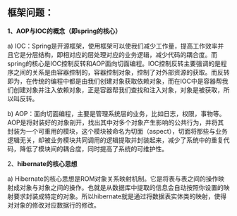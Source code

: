 ## 框架问题：

**1、AOP与IOC的概念（即spring的核心）**

a) IOC：Spring是开源框架，使用框架可以使我们减少工作量，提高工作效率并且它是分层结构，即相对应的层处理对应的业务逻辑，减少代码的耦合度。而spring的核心是IOC控制反转和AOP面向切面编程。IOC控制反转主要强调的是程序之间的关系是由容器控制的，容器控制对象，控制了对外部资源的获取。而反转即为，在传统的编程中都是由我们创建对象获取依赖对象，而在IOC中是容器帮我们创建对象并注入依赖对象，正是容器帮我们查找和注入对象，对象是被获取，所以叫反转。

b) AOP：面向切面编程，主要是管理系统层的业务，比如日志，权限，事物等。AOP是将封装好的对象剖开，找出其中对多个对象产生影响的公共行为，并将其封装为一个可重用的模块，这个模块被命名为切面（aspect），切面将那些与业务逻辑无关，却被业务模块共同调用的逻辑提取并封装起来，减少了系统中的重复代码，降低了模块间的耦合度，同时提高了系统的可维护性。

2、**hibernate的核心思想**

a) Hibernate的核心思想是ROM对象关系映射机制。它是将表与表之间的操作映射成对象与对象之间的操作。也就是从数据库中提取的信息会自动按照你设置的映射要求封装成特定的对象。所以hibernate就是通过将数据表实体类的映射，使得对对象的修改对应数据行的修改。